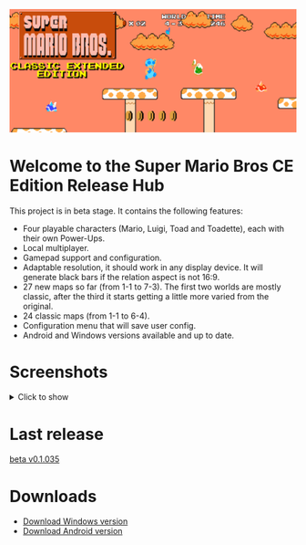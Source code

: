 ![alt text](ReadmeImage.png)

# Welcome to the Super Mario Bros CE Edition Release Hub

This project is in beta stage. It contains the following features:

- Four playable characters (Mario, Luigi, Toad and Toadette), each with their own Power-Ups.
- Local multiplayer.
- Gamepad support and configuration.
- Adaptable resolution, it should work in any display device. It will generate black bars if the relation aspect is not 16:9.
- 27 new maps so far (from 1-1 to 7-3). The first two worlds are mostly classic, after the third it starts getting a little more varied from the original.
- 24 classic maps (from 1-1 to 6-4).
- Configuration menu that will save user config.
- Android and Windows versions available and up to date.

# Screenshots

<details>
  <summary>
    Click to show
  </summary>
  <img src="Screenshots/Screen1.png" >
  <img src="Screenshots/Screen2.png" >  
  <img src="Screenshots/Screen3.png" >  
  <img src="Screenshots/Screen4.png" >
  <img src="Screenshots/Screen5.png" >
  <img src="Screenshots/Screen6.png" >
  <img src="Screenshots/Screen7.png" >
</details>
  
# Last release

[beta v0.1.035](https://github.com/DlukKnight/Super-Mario-Bros-CE-Edition---Public-Releases/releases/tag/v0.1.035-beta)

# Downloads

- [Download Windows version](https://github.com/DlukKnight/Super-Mario-Bros-CE-Edition---Public-Releases/releases/download/v0.1.035-beta/Super.Mario.Bros.CE.Edition.Beta.-.Windows.zip)
- [Download Android version](https://github.com/DlukKnight/Super-Mario-Bros-CE-Edition---Public-Releases/releases/download/v0.1.035-beta/Super_Mario_Bros_CE_Edition.Main.apk)
